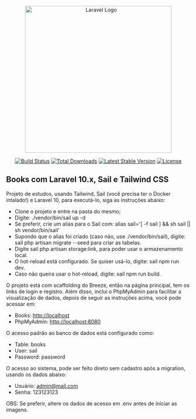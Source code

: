 <p align="center"><a href="https://laravel.com" target="_blank"><img src="https://raw.githubusercontent.com/laravel/art/master/logo-lockup/5%20SVG/2%20CMYK/1%20Full%20Color/laravel-logolockup-cmyk-red.svg" width="400" alt="Laravel Logo"></a></p>

<p align="center">
<a href="https://github.com/laravel/framework/actions"><img src="https://github.com/laravel/framework/workflows/tests/badge.svg" alt="Build Status"></a>
<a href="https://packagist.org/packages/laravel/framework"><img src="https://img.shields.io/packagist/dt/laravel/framework" alt="Total Downloads"></a>
<a href="https://packagist.org/packages/laravel/framework"><img src="https://img.shields.io/packagist/v/laravel/framework" alt="Latest Stable Version"></a>
<a href="https://packagist.org/packages/laravel/framework"><img src="https://img.shields.io/packagist/l/laravel/framework" alt="License"></a>
</p>

## Books com Laravel 10.x, Sail e Tailwind CSS

Projeto de estudos, usando Tailwind, Sail (você precisa ter o Docker intalado!) e Laravel 10, para executá-lo, siga as instruções abaixo:

- Clone o projeto e entre na pasta do mesmo;
- Digite: ./vendor/bin/sail up -d
- Se preferir, crie um alias para o Sail com: alias sail='[ -f sail ] && sh sail || sh vendor/bin/sail'
- Supondo que o alias foi criado (caso não, use ./vendor/bin/sail), digite: sail php artisan migrate --seed para criar as tabelas.
- Digite sail php artisan storage:link, para poder usar o armazenamento local.
- O hot-reload está configurado. Se quiser usá-lo, digite: sail npm run dev.
- Caso não queira usar o hot-reload, digite: sail npm run build.

O projeto está com scaffolding do Breeze, então na página principal, tem os links de login e registro.
Além disso, inclui o PhpMyAdmin para facilitar a visualização de dados, depois de seguir as instruções acima, você pode acessar em:
- Books: [http://localhost](http://localhost)
- PhpMyAdmin: [http://localhost:8080](http://localhost:8080)

O acesso padrão ao banco de dados está configurado como:
- Table: books
- User: sail
- Password: password

O acesso ao sistema, pode ser feito direto sem cadastro após a migration, usando os dados abaixo:
- Usuário: admin@mail.com
- Senha: 123123123

OBS: Se preferir, altere os dados de acesso em .env antes de iniciar as imagens.
